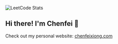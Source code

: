 ![LeetCode Stats](https://leetcard.jacoblin.cool/imred42?theme=wtf&font=JetBrains%20Mono&ext=heatmap)
## Hi there! I'm Chenfei 👋
Check out my personal website: [chenfeixiong.com](https://chenfeixiong.com/)
